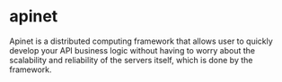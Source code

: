 # apinet
Apinet is a distributed computing framework that allows user to quickly develop your API business logic without having to worry about the scalability and reliability of the servers itself, which is done by the framework.
